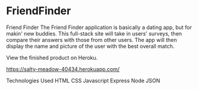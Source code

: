 # FriendFinder
Friend Finder
The Friend Finder application is basically a dating app, but for makin' new buddies. This full-stack site will take in users' surveys, then compare their answers with those from other users. The app will then display the name and picture of the user with the best overall match.

View the finished product on Heroku.

<https://salty-meadow-40434.herokuapp.com/>

Technologies Used
HTML
CSS
Javascript
Express
Node
JSON